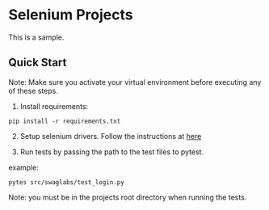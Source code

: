 # Selenium Projects

This is a sample.

## Quick Start

Note: Make sure you activate your virtual environment before executing any of these steps.

1. Install requirements:
```
pip install -r requirements.txt
```

2. Setup selenium drivers. Follow the instructions at [here](https://selenium-python.readthedocs.io/installation.html#drivers)

3. Run tests by passing the path to the test files to pytest.

example:
```
pytes src/swaglabs/test_login.py
```

Note: you must be in the projects root directory when running the tests.
